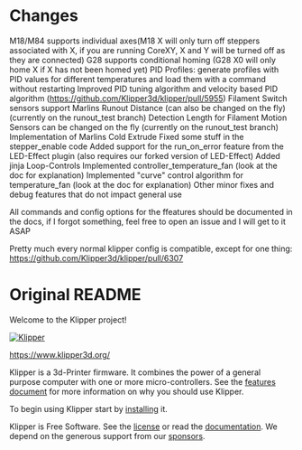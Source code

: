 # Changes
M18/M84 supports individual axes(M18 X will only turn off steppers associated with X, if you are running CoreXY, X and Y will be turned off as they are connected)
G28 supports conditional homing (G28 X0 will only home X if X has not been homed yet)
PID Profiles: generate profiles with PID values for different temperatures and load them with a command without restarting
Improved PID tuning algorithm and velocity based PID algorithm (https://github.com/Klipper3d/klipper/pull/5955)
Filament Switch sensors support Marlins Runout Distance (can also be changed on the fly) (currently on the runout_test branch)
Detection Length for Filament Motion Sensors can be changed on the fly (currently on the runout_test branch)
Implementation of Marlins Cold Extrude
Fixed some stuff in the stepper_enable code
Added support for the run_on_error feature from the LED-Effect plugin (also requires our forked version of LED-Effect)
Added jinja Loop-Controls
Implemented controller_temperature_fan (look at the doc for explanation)
Implemented "curve" control algorithm for temperature_fan (look at the doc for explanation)
Other minor fixes and debug features that do not impact general use

All commands and config options for the ffeatures should be documented in the docs, if I forgot something, feel free to open an issue and I will get to it ASAP

Pretty much every normal klipper config is compatible, except for one thing: https://github.com/Klipper3d/klipper/pull/6307



# Original README
Welcome to the Klipper project!

[![Klipper](docs/img/klipper-logo-small.png)](https://www.klipper3d.org/)

https://www.klipper3d.org/

Klipper is a 3d-Printer firmware. It combines the power of a general
purpose computer with one or more micro-controllers. See the
[features document](https://www.klipper3d.org/Features.html) for more
information on why you should use Klipper.

To begin using Klipper start by
[installing](https://www.klipper3d.org/Installation.html) it.

Klipper is Free Software. See the [license](COPYING) or read the
[documentation](https://www.klipper3d.org/Overview.html). We depend on
the generous support from our
[sponsors](https://www.klipper3d.org/Sponsors.html).

